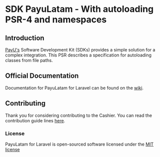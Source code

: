# SDK PayuLatam - With autoloading PSR-4 and namespaces


## Introduction

[PayU's](https://secure.payulatam.com/online_account/507740/create_account.html) Software Development Kit (SDKs) provides a simple solution for a complex integration. This PSR describes a specification for autoloading classes from file paths.

## Official Documentation

Documentation for PayuLatam for Laravel can be found on the [wiki](https://github.com/anvarstudios/SKD-Payu/wiki).

## Contributing

Thank you for considering contributing to the Cashier. You can read the contribution guide lines [here](contributing.md).

### License

PayuLatam for Laravel is open-sourced software licensed under the [MIT license](http://opensource.org/licenses/MIT)

